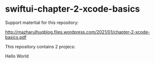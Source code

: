 # swiftui-chapter-2-xcode-basics

Support matertial for this repository:

http://mazharulhuqblog.files.wordpress.com/2021/01/chapter-2-xcode-basics.pdf

This repository contains 2 projecs:

Hello World
